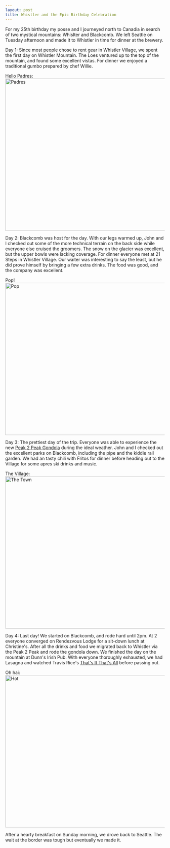```yaml
--- 
layout: post
title: Whistler and the Epic Birthday Celebration
---
```

For my 25th birthday my posse and I journeyed north to Canadia in search of two mystical mountains: Whislter and Blackcomb. We left Seattle on Tuesday afternoon and made it to Whistler in time for dinner at the brewery.

Day 1: Since most people chose to rent gear in Whistler Village, we spent the first day on Whistler Mountain. The Loes ventured up to the top of the mountain, and found some excellent vistas. For dinner we enjoyed a traditional gumbo prepared by chef Willie.

<p>Hello Padres:
<a href="http://gallery.andrewloe.com/Snowboarding/2009-02-11/"><img src="http://gallery.andrewloe.com/Snowboarding/2009-02-11/P2110003/823282653_kfaqn-L.jpg" height="480" width="640" alt="Padres" /></a></p>

Day 2: Blackcomb was host for the day. With our legs warmed up, John and I checked out some of the more technical terrain on the back side while everyone else cruised the groomers. The snow on the glacier was excellent, but the upper bowls were lacking coverage. For dinner everyone met at 21 Steps in Whistler Village. Our waiter was interesting to say the least, but he did prove himself by bringing a few extra drinks. The food was good, and the company was excellent.

<p>Pop!
<a href="http://gallery.andrewloe.com/Snowboarding/2009-02-12/"><img src="http://gallery.andrewloe.com/Snowboarding/2009-02-12/P2120024/823285463_yX5Nr-L.jpg" height="480" width="640" alt="Pop" /></a></p>

Day 3: The prettiest day of the trip. Everyone was able to experience the new <a href="http://www.peak2peakgondola.com/">Peak 2 Peak Gondola</a> during the ideal weather. John and I checked out the excellent parks on Blackcomb, including the pipe and the kiddie rail garden. We had an tasty chili with Fritos for dinner before heading out to the Village for some apres ski drinks and music.

<p>The Village:
<a href="http://gallery.andrewloe.com/Snowboarding/2009-02-13/"><img src="http://gallery.andrewloe.com/Snowboarding/2009-02-13/P2130129/823287407_5SMsV-L.jpg" height="480" width="640" alt="The Town" /></a></p>

Day 4: Last day! We started on Blackcomb, and rode hard until 2pm. At 2 everyone converged on Rendezvous Lodge for a sit-down lunch at Christine's. After all the drinks and food we migrated back to Whistler via the Peak 2 Peak and rode the gondola down. We finished the day on the mountain at Dunn's Irish Pub. With everyone thoroughly exhausted, we had Lasagna and watched Travis Rice's <a href="http://www.thatsit-thatsall.com/">That's It That's All</a> before passing out.
 
<p>Oh hai:
<a href="http://gallery.andrewloe.com/Snowboarding/2009-02-14/"><img src="http://gallery.andrewloe.com/Snowboarding/2009-02-14/476537530p2140152/823290719_n9BsR-L.jpg" height="480" width="640" alt="Hot" /></a></p>

After a hearty breakfast on Sunday morning, we drove back to Seattle. The wait at the border was tough but eventually we made it.
